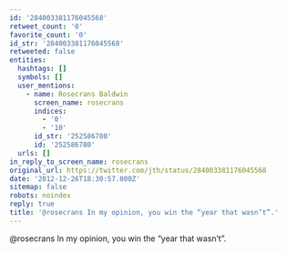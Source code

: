 ```yaml
---
id: '284003381176045568'
retweet_count: '0'
favorite_count: '0'
id_str: '284003381176045568'
retweeted: false
entities:
  hashtags: []
  symbols: []
  user_mentions:
    - name: Rosecrans Baldwin
      screen_name: rosecrans
      indices:
        - '0'
        - '10'
      id_str: '252586780'
      id: '252586780'
  urls: []
in_reply_to_screen_name: rosecrans
original_url: https://twitter.com/jth/status/284003381176045568
date: '2012-12-26T18:30:57.000Z'
sitemap: false
robots: noindex
reply: true
title: '@rosecrans In my opinion, you win the “year that wasn’t”.'
---
```


@rosecrans In my opinion, you win the “year that wasn’t”.